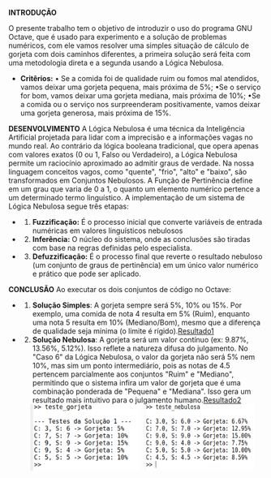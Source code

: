 **INTRODUÇÃO**

O presente trabalho tem o objetivo de introduzir o uso do programa GNU Octave, que é usado para experimento e a solução de problemas numéricos, com ele vamos resolver uma simples situação de cálculo de gorjeta com dois caminhos diferentes, a primeira solução será feita com uma metodologia direta e a segunda usando a Lógica Nebulosa. 
- **Critêrios:**
• Se a comida foi de qualidade ruim ou fomos mal atendidos, vamos deixar uma gorjeta pequena, mais próxima de 5%;
•Se o serviço for bom, vamos deixar uma gorjeta mediana, mais próxima de 10%;
•Se a comida ou o serviço nos surpreenderam positivamente, vamos deixar uma gorjeta generosa, mais próxima de 15%.

**DESENVOLVIMENTO**
A Lógica Nebulosa é uma técnica da Inteligência Artificial projetada para lidar com a imprecisão e a informações vagas no mundo real. Ao contrário da lógica booleana tradicional, que opera apenas com valores exatos (0 ou 1, Falso ou Verdadeiro), a Lógica Nebulosa permite um raciocínio aproximado ao admitir graus de verdade. Na nossa linguagem conceitos vagos, como "quente", "frio", "alto" e "baixo", são transformados em Conjuntos Nebulosos. A Função de Pertinência define em um grau que varia de 0 a 1, o quanto um elemento numérico pertence a um determinado termo linguístico.
  A implementação de um sistema de Lógica Nebulosa segue três etapas:
- 1. **Fuzzificação:** É o processo inicial que converte variáveis de entrada numéricas em
valores linguísticos nebulosos
- 2. **Inferência:** O núcleo do sistema, onde as conclusões são tiradas com base na
regras definidas pelo especialista.
- 3. **Defuzzificação:** É o processo final que reverte o resultado nebuloso (um conjunto de
graus de pertinência) em um único valor numérico e prático que pode ser aplicado.

**CONCLUSÃO**
Ao executar os dois conjuntos de código no Octave:
- 1. **Solução Simples**: A gorjeta sempre será 5%, 10% ou 15%. Por exemplo, uma comida de nota 4 resulta em 5% (Ruim), enquanto uma nota 5 resulta em 10% (Mediano/Bom), mesmo que a diferença de qualidade seja mínima (o limite é rígido).[Resultado1](Projetos_praticos/Modelo-Nebuloso(FUZZY)/Resultados/Resultado_simples.png)
- 2. **Solução Nebulosa**: A gorjeta será um valor contínuo (ex: 9.87%, 13.56%, 5.12%). Isso reflete a natureza difusa do julgamento. No "Caso 6" da Lógica Nebulosa, o valor da gorjeta não será 5% nem 10%, mas sim um ponto intermediário, pois as notas de 4.5 pertencem parcialmente aos conjuntos "Ruim" e "Mediano", permitindo que o sistema infira um valor de gorjeta que é uma combinação ponderada de "Pequena" e "Mediana". Isso gera um resultado mais intuitivo para o julgamento humano.[Resultado2](Projetos_praticos/Modelo-Nebuloso(FUZZY)/Resultados/Resultado_nebulosa.png)

   <div style="display: flex; justify-content: center; flex-wrap: wrap; gap: 10px;">
  <img src="Resultados/Resultado_simples.png" width="45%">
  <img src="Resultados/Resultado_nebulosa.png" width="45%">
 
</div>
